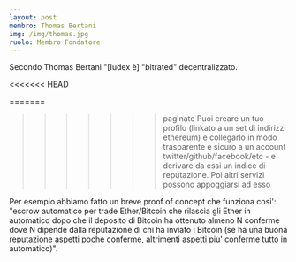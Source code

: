 ```yaml
---
layout: post
membro: Thomas Bertani
img: /img/thomas.jpg
ruolo: Membro Fondatore
---       
```

Secondo Thomas Bertani "[Iudex &egrave;] "bitrated" decentralizzato.
<!-- more -->
<<<<<<< HEAD

=======
>>>>>>> paginate
Puoi creare un tuo profilo (linkato a un set di indirizzi ethereum) e collegarlo in modo trasparente e sicuro a un account twitter/github/facebook/etc - e derivare da essi un indice di reputazione. Poi altri servizi possono appoggiarsi ad esso

Per esempio abbiamo fatto un breve proof of concept che funziona cosi': "escrow automatico per trade Ether/Bitcoin che rilascia gli Ether in automatico dopo che il deposito di Bitcoin ha ottenuto almeno N conferme dove N dipende dalla reputazione di chi ha inviato i Bitcoin (se ha una buona reputazione aspetti poche conferme, altrimenti aspetti piu' conferme tutto in automatico)".
